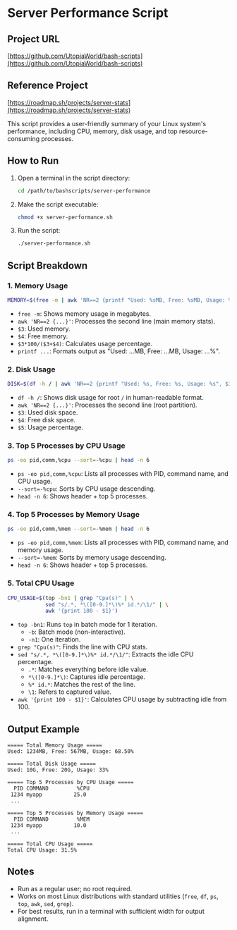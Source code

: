 # Server Performance Script
## Project URL
[https://github.com/UtopiaWorld/bash-scripts](https://github.com/UtopiaWorld/bash-scripts)

## Reference Project
[https://roadmap.sh/projects/server-stats](https://roadmap.sh/projects/server-stats)

This script provides a user-friendly summary of your Linux system's performance, including CPU, memory, disk usage, and top resource-consuming processes.

## How to Run

1. Open a terminal in the script directory:
   ```bash
   cd /path/to/bashscripts/server-performance
   ```
2. Make the script executable:
   ```bash
   chmod +x server-performance.sh
   ```
3. Run the script:
   ```bash
   ./server-performance.sh
   ```

## Script Breakdown

### 1. Memory Usage
```bash
MEMORY=$(free -m | awk 'NR==2 {printf "Used: %sMB, Free: %sMB, Usage: %.2f%%", $3, $4, $3*100/($3+$4)}')
```
- `free -m`: Shows memory usage in megabytes.
- `awk 'NR==2 {...}'`: Processes the second line (main memory stats).
- `$3`: Used memory.
- `$4`: Free memory.
- `$3*100/($3+$4)`: Calculates usage percentage.
- `printf ...`: Formats output as "Used: ...MB, Free: ...MB, Usage: ...%".

### 2. Disk Usage
```bash
DISK=$(df -h / | awk 'NR==2 {printf "Used: %s, Free: %s, Usage: %s", $3, $4, $5}')
```
- `df -h /`: Shows disk usage for root `/` in human-readable format.
- `awk 'NR==2 {...}'`: Processes the second line (root partition).
- `$3`: Used disk space.
- `$4`: Free disk space.
- `$5`: Usage percentage.

### 3. Top 5 Processes by CPU Usage
```bash
ps -eo pid,comm,%cpu --sort=-%cpu | head -n 6
```
- `ps -eo pid,comm,%cpu`: Lists all processes with PID, command name, and CPU usage.
- `--sort=-%cpu`: Sorts by CPU usage descending.
- `head -n 6`: Shows header + top 5 processes.

### 4. Top 5 Processes by Memory Usage
```bash
ps -eo pid,comm,%mem --sort=-%mem | head -n 6
```
- `ps -eo pid,comm,%mem`: Lists all processes with PID, command name, and memory usage.
- `--sort=-%mem`: Sorts by memory usage descending.
- `head -n 6`: Shows header + top 5 processes.

### 5. Total CPU Usage
```bash
CPU_USAGE=$(top -bn1 | grep "Cpu(s)" | \
            sed "s/.*, *\([0-9.]*\)%* id.*/\1/" | \
            awk '{print 100 - $1}')
```
- `top -bn1`: Runs `top` in batch mode for 1 iteration.
  - `-b`: Batch mode (non-interactive).
  - `-n1`: One iteration.
- `grep "Cpu(s)"`: Finds the line with CPU stats.
- `sed "s/.*, *\([0-9.]*\)%* id.*/\1/"`: Extracts the idle CPU percentage.
  - `.*`: Matches everything before idle value.
  - `*\([0-9.]*\)`: Captures idle percentage.
  - `%* id.*`: Matches the rest of the line.
  - `\1`: Refers to captured value.
- `awk '{print 100 - $1}'`: Calculates CPU usage by subtracting idle from 100.

## Output Example
```
===== Total Memory Usage =====
Used: 1234MB, Free: 567MB, Usage: 68.50%

===== Total Disk Usage =====
Used: 10G, Free: 20G, Usage: 33%

===== Top 5 Processes by CPU Usage =====
  PID COMMAND         %CPU
 1234 myapp          25.0
 ...

===== Top 5 Processes by Memory Usage =====
  PID COMMAND         %MEM
 1234 myapp          10.0
 ...

===== Total CPU Usage =====
Total CPU Usage: 31.5%
```

## Notes
- Run as a regular user; no root required.
- Works on most Linux distributions with standard utilities (`free`, `df`, `ps`, `top`, `awk`, `sed`, `grep`).
- For best results, run in a terminal with sufficient width for output alignment.

